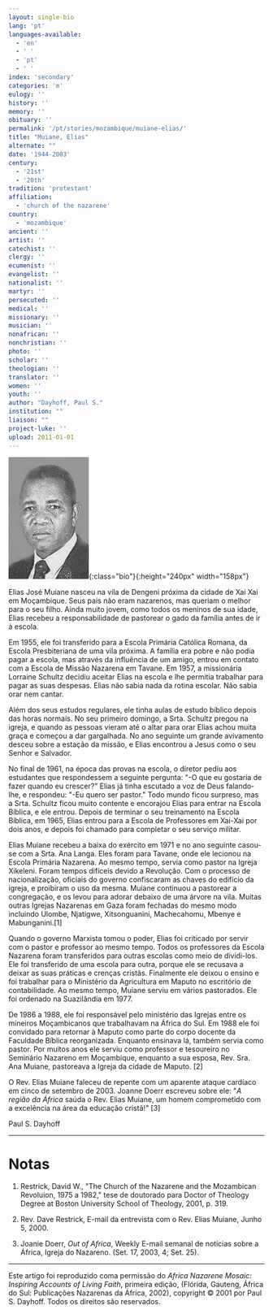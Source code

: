 ```yaml
---
layout: single-bio
lang: 'pt'
languages-available:
  - 'en'
  - ' '
  - 'pt'
  - ' '
index: 'secondary'
categories: 'm'
eulogy: ''
history: ''
memory: ''
obituary: ''
permalink: '/pt/stories/mozambique/muiane-elias/'
title: "Muiane, Elias"
alternate: ""
date: '1944-2003'
century:
  - '21st'
  - '20th'
tradition: 'protestant'
affiliation:
  - 'church of the nazarene'
country:
  - 'mozambique'
ancient: ''
artist: ''
catechist: ''
clergy: ''
ecumenist: ''
evangelist: ''
nationalist: ''
martyr: ''
persecuted: ''
medical: ''
missionary: ''
musician: ''
nonafrican: ''
nonchristian: ''
photo: ''
scholar: ''
theologian: ''
translator: ''
women: ''
youth: ''
author: "Dayhoff, Paul S."
institution: ""
liaison: ""
project-luke: ''
upload: 2011-01-01
---
```


![Elias Muiane](/images/bio-pics/mozambique/muiane-elias/muiane_elias.jpg){:class="bio"}{:height="240px" width="158px"}

Elias José Muiane nasceu na vila de Dengeni próxima da cidade de Xai Xai em Moçambique. Seus pais não eram nazarenos, mas queriam o melhor para o seu filho. Ainda muito jovem, como todos os meninos de sua idade, Elias recebeu a responsabilidade de pastorear o gado da família antes de ir à escola.

Em 1955, ele foi transferido para a Escola Primária Católica Romana, da Escola Presbiteriana de uma vila próxima. A família era pobre e não podia pagar a escola, mas através da influência de um amigo, entrou em contato com a Escola de Missão Nazarena em Tavane. Em 1957, a missionária Lorraine Schultz decidiu aceitar Elias na escola e lhe permitia trabalhar para pagar as suas despesas. Elias não sabia nada da rotina escolar. Não sabia orar nem cantar.

Além dos seus estudos regulares, ele tinha aulas de estudo bíblico depois das horas normais. No seu primeiro domingo, a Srta. Schultz pregou na igreja, e quando as pessoas vieram até o altar para orar Elias achou muita graça e começou a dar gargalhada. No ano seguinte um grande avivamento desceu sobre a estação da missão, e Elias encontrou a Jesus como o seu Senhor e Salvador.

No final de 1961, na época das provas na escola, o diretor pediu aos estudantes que respondessem a seguinte pergunta: "-O que eu gostaria de fazer quando eu crescer?" Elias já tinha escutado a voz de Deus falando-lhe, e respondeu: "-Eu quero ser pastor." Todo mundo ficou surpreso, mas a Srta. Schultz ficou muito contente e encorajou Elias para entrar na Escola Bíblica, e ele entrou. Depois de terminar o seu treinamento na Escola Bíblica, em 1965, Elias entrou para a Escola de Professores em Xai-Xai por dois anos, e depois foi chamado para completar o seu serviço militar.

Elias Muiane recebeu a baixa do exército em 1971 e no ano seguinte casou-se com a Srta. Ana Langa. Eles foram para Tavane, onde ele lecionou na Escola Primária Nazarena. Ao mesmo tempo, servia como pastor na Igreja Xikeleni. Foram tempos difíceis devido a Revolução. Com o processo de nacionalização, oficiais do governo confiscaram as chaves do edifício da igreja, e proibiram o uso da mesma. Muiane continuou a pastorear a congregação, e os levou para adorar debaixo de uma árvore na vila. Muitas outras Igrejas Nazarenas em Gaza foram fechadas do mesmo modo incluindo Ulombe, Njatigwe, Xitsonguanini, Machecahomu, Mbenye e Mabunganini.[1]

Quando o governo Marxista tomou o poder, Elias foi criticado por servir com o pastor e professor ao mesmo tempo. Todos os professores da Escola Nazarena foram transferidos para outras escolas como meio de dividi-los. Ele foi transferido de uma escola para outra, porque ele se recusava a deixar as suas práticas e crenças cristãs. Finalmente ele deixou o ensino e foi trabalhar para o Ministério da Agricultura em Maputo no escritório de contabilidade. Ao mesmo tempo, Muiane serviu em vários pastorados. Ele foi ordenado na Suazilândia em 1977.

De 1986 a 1988, ele foi responsável pelo ministério das Igrejas entre os mineiros Moçambicanos que trabalhavam na África do Sul. Em 1988 ele foi convidado para retornar à Maputo como parte do corpo docente da Faculdade Bíblica reorganizada. Enquanto ensinava lá, também servia como pastor. Por muitos anos ele serviu como professor e tesoureiro no Seminário Nazareno em Moçambique, enquanto a sua esposa, Rev. Sra. Ana Muiane, pastoreava a Igreja da cidade de Maputo. [2]

O Rev. Elias Muiane  faleceu de repente com um aparente ataque cardíaco em cinco de setembro de 2003. Joanne Doerr escreveu sobre ele: "*A região da África* saúda o Rev. Elias Muiane, um homem comprometido com a excelência na área da educação cristã!" [3]

Paul S. Dayhoff

---

# Notas

1. Restrick, David W., "The Church of the Nazarene and the Mozambican Revoluion, 1975 a 1982," tese de doutorado para Doctor of Theology Degree at Boston University School of Theology, 2001, p. 319.

2. Rev. Dave Restrick, E-mail da entrevista com o Rev. Elias Muiane, Junho 5, 2000.

3. Joanie Doerr, *Out of Africa*, Weekly E-mail semanal de notícias sobre a África, Igreja do Nazareno. (Set. 17, 2003, 4; Set. 25).

---

Este artigo foi reproduzido coma permissão do *Africa Nazarene Mosaic: Inspiring Accounts of Living Faith*, primeira edição, (Flórida, Gauteng, África do Sul: Publicações Nazarenas da África, 2002), copyright © 2001 por Paul S. Dayhoff. Todos os direitos são reservados.